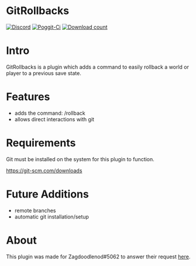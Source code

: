 # GitRollbacks
[![Discord](https://img.shields.io/badge/chat-on%20discord-7289da.svg)](https://discord.gg/tZQMhBQ)
[![Poggit-Ci](https://poggit.pmmp.io/ci.shield/jasonwynn10/GitRollbacks/GitRollbacks)](https://poggit.pmmp.io/ci/jasonwynn10/GitRollbacks/GitRollbacks)
[![Download count](https://poggit.pmmp.io/shield.dl.total/GitRollbacks)](https://poggit.pmmp.io/p/GitRollbacks)

# Intro
GitRollbacks is a plugin which adds a command to easily rollback a world or player to a previous save state.

# Features
* adds the command: /rollback
* allows direct interactions with git

# Requirements
Git must be installed on the system for this plugin to function.

https://git-scm.com/downloads

# Future Additions
* remote branches
* automatic git installation/setup

# About
This plugin was made for Zagdoodlenod#5062 to answer their request [here](https://discordapp.com/channels/457561689718784015/463079202892021761/616732956421259284).